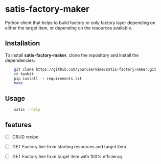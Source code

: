 # satis-factory-maker

Python client that helps to build factory or only factory layer depending on either the target item, or depending on the resources available.

## Installation

To install **satis-factory-maker**, clone the repository and install the dependencies:

```bash
    git clone https://github.com/yourusername/satis-factory-maker.git
    cd taskit
    pip install -r requirements.txt
    make
```

## Usage

```bash
    satis --help
```

## features

* [ ] CRUD recipe
* [ ] GET Factory line from starting resources and target item
* [ ] GET Factory line from target item with 100% efficiency

